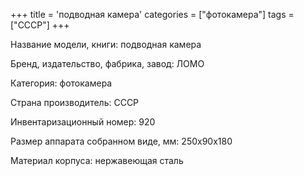 +++
title = 'подводная камера'
categories = ["фотокамера"]
tags = ["СССР"]
+++

Название модели, книги: подводная камера

Бренд, издательство, фабрика, завод: ЛОМО

Категория: фотокамера

Страна производитель: СССР

Инвентаризационный номер: 920

Размер аппарата  собранном виде, мм: 250х90х180

Материал корпуса: нержавеющая сталь


